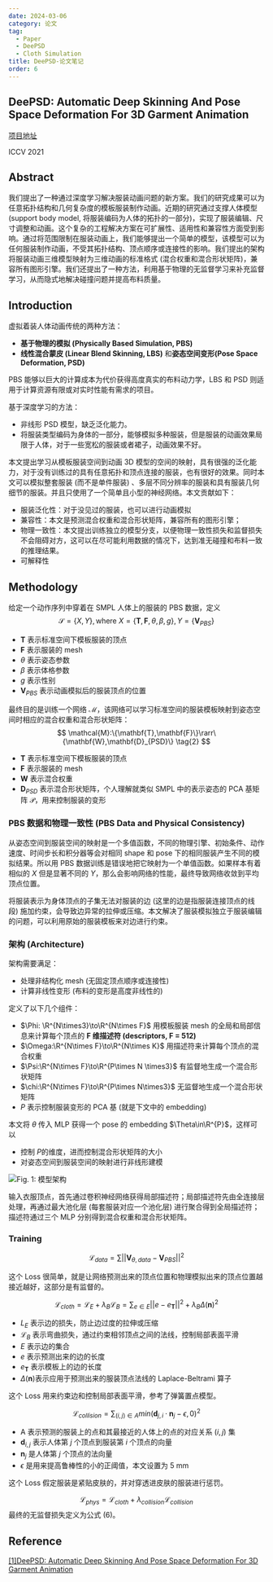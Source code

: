 ```yaml
---
date: 2024-03-06
category: 论文
tag:
  - Paper
  - DeePSD
  - Cloth Simulation
title: DeePSD-论文笔记
order: 6
---
```


## DeePSD: Automatic Deep Skinning And Pose Space Deformation For 3D Garment Animation

[项目地址](https://hbertiche.github.io/DeePSD/)

ICCV 2021

## Abstract

我们提出了一种通过深度学习解决服装动画问题的新方案。我们的研究成果可以为任意拓扑结构和几何复杂度的模板服装制作动画。近期的研究通过支撑人体模型 (support body model, 将服装编码为人体的拓扑的一部分)，实现了服装编辑、尺寸调整和动画。这个复杂的工程解决方案在可扩展性、适用性和兼容性方面受到影响。通过将范围限制在服装动画上，我们能够提出一个简单的模型，该模型可以为任何服装制作动画，不受其拓扑结构、顶点顺序或连接性的影响。我们提出的架构将服装动画三维模型映射为三维动画的标准格式 (混合权重和混合形状矩阵)，兼容所有图形引擎。我们还提出了一种方法，利用基于物理的无监督学习来补充监督学习，从而隐式地解决碰撞问题并提高布料质量。

## Introduction

虚拟着装人体动画传统的两种方法：

- **基于物理的模拟 (Physically Based Simulation, PBS)**
- **线性混合蒙皮 (Linear Blend Skinning, LBS)** 和**姿态空间变形(Pose Space Deformation, PSD)**

PBS 能够以巨大的计算成本为代价获得高度真实的布料动力学，LBS 和 PSD 则适用于计算资源有限或对实时性能有需求的项目。

基于深度学习的方法：

- 非线形 PSD 模型，缺乏泛化能力。
- 将服装类型编码为身体的一部分，能够模拟多种服装，但是服装的动画效果局限于人体，对于一些宽松的服装或者裙子，动画效果不好。

本文提出学习从模板服装空间到动画 3D 模型的空间的映射，具有很强的泛化能力，对于没有训练过的具有任意拓扑和顶点连接的服装，也有很好的效果。同时本文可以模拟整套服装 (而不是单件服装) 、多层不同分辨率的服装和具有服装几何细节的服装。并且只使用了一个简单且小型的神经网络。本文贡献如下：

- 服装泛化性：对于没见过的服装，也可以进行动画模拟
- 兼容性：本文是预测混合权重和混合形状矩阵，兼容所有的图形引擎；
- 物理一致性：本文提出训练独立的模型分支，以便物理一致性损失和监督损失不会阻碍对方，这可以在尽可能利用数据的情况下，达到准无碰撞和布料一致的推理结果。
- 可解释性

## Methodology

给定一个动作序列中穿着在 SMPL 人体上的服装的 PBS 数据，定义 
$$
\mathcal{S}=\{X,Y\},\mathrm{where}\ X=\{\mathbf{T},\mathbf{F},\theta,\beta,g\},Y=\{\mathbf{V}_{PBS}\}
\tag{1}
$$

- $\mathbf{T}$ 表示标准空间下模板服装的顶点
- $\mathbf{F}$ 表示服装的 mesh
- $\theta$ 表示姿态参数
- $\beta$ 表示体格参数
- $g$ 表示性别
- $\mathbf{V}_{PBS}$ 表示动画模拟后的服装顶点的位置

最终目的是训练一个网络 $\mathcal{M}$，该网络可以学习标准空间的服装模板映射到姿态空间时相应的混合权重和混合形状矩阵：
$$
\mathcal{M}:\{\mathbf{T},\mathbf{F}\}\rarr\{\mathbf{W},\mathbf{D}_{PSD}\}
\tag{2}
$$

- $\mathbf{T}$ 表示标准空间下模板服装的顶点
- $\mathbf{F}$ 表示服装的 mesh
- $\mathbf{W}$ 表示混合权重
- $\mathbf{D}_{PSD}$ 表示混合形状矩阵，个人理解就类似 SMPL 中的表示姿态的 PCA 基矩阵 $\mathcal{P}$，用来控制服装的变形

### PBS 数据和物理一致性 (PBS Data and Physical Consistency)

从姿态空间到服装空间的映射是一个多值函数，不同的物理引擎、初始条件、动作速度、时间步长和积分器等会对相同 shape 和 pose 下的相同服装产生不同的模拟结果。所以用 PBS 数据训练是错误地把它映射为一个单值函数。如果样本有着相似的 $X$ 但是显著不同的 $Y$​，那么会影响网络的性能，最终导致网络收敛到平均顶点位置。

将服装表示为身体顶点的子集无法对服装的边 (这里的边是指服装连接顶点的线段) 施加约束，会导致边异常的拉伸或压缩。本文解决了服装模拟独立于服装编辑的问题，可以利用原始的服装模板来对边进行约束。

### 架构 (Architecture)

架构需要满足：

- 处理非结构化 mesh (无固定顶点顺序或连接性)
- 计算非线性变形 (布料的变形是高度非线性的)

定义了以下几个组件：

- $\Phi: \R^{N\times3}\to\R^{N\times F}$ 用模板服装 mesh 的全局和局部信息来计算每个顶点的 **F 维描述符 (descriptors, F = 512)**
- $\Omega:\R^{N\times F}\to\R^{N\times K}$ 用描述符来计算每个顶点的混合权重
- $\Psi:\R^{N\times F}\to\R^{P\times N \times3}$ 有监督地生成一个混合形状矩阵
- $\chi:\R^{N\times F}\to\R^{P\times N\times3}$ 无监督地生成一个混合形状矩阵
- $P$​ 表示控制服装变形的 PCA 基 (就是下文中的 embedding)

本文将 $\theta$ 传入 MLP 获得一个 pose 的 embedding $\Theta\in\R^{P}$，这样可以

- 控制 $P$​ 的维度，进而控制混合形状矩阵的大小
- 对姿态空间到服装空间的映射进行非线形建模

![Fig. 1: 模型架构](http://img.rocyan.cn/blog/2024/04/6612bc7330601.png)

输入衣服顶点，首先通过卷积神经网络获得局部描述符；局部描述符先由全连接层处理，再通过最大池化层 (每套服装对应一个池化层) 进行聚合得到全局描述符；描述符通过三个 MLP 分别得到混合权重和混合形状矩阵。

### Training

$$
\mathcal{L}_{data}=\sum||\mathbf{V}_{\theta,data}-\mathbf{V}_{PBS}||^2
\tag{3}
$$

这个 Loss 很简单，就是让网络预测出来的顶点位置和物理模拟出来的顶点位置越接近越好，这部分是有监督的。


$$
\mathcal{L}_{cloth}=\mathcal{L}_E+\lambda_B\mathcal{L}_B=\sum_{e\in E}||e-e_\mathbf{T}||^2+\lambda_B\Delta (\mathbf{n})^2
\tag{4}
$$

- $L_E$ 表示边的损失，防止边过度的拉伸或压缩
- $\mathcal{L}_B$ 表示弯曲损失，通过约束相邻顶点之间的法线，控制局部表面平滑
- $E$ 表示边的集合
- $e$ 表示预测出来的边的长度
- $e_{\mathbf{T}}$ 表示模板上的边的长度
- $\Delta(\mathbf{n})$​​ 表示应用于预测出来的服装顶点法线的 Laplace-Beltrami 算子

这个 Loss 用来约束边和控制局部表面平滑，参考了弹簧置点模型。


$$
\mathcal{L}_{collision}=\sum_{(i,j)\in A}min(\mathbf{d}_{j,i}\cdot\mathbf{n}_j-\epsilon,0)^2
\tag{5}
$$

- A 表示预测的服装上的点和其最接近的人体上的点的对应关系 $(i,j)$ 集
- $\mathbf{d}_{i,j}$ 表示人体第 $j$ 个顶点到服装第 $i$ 个顶点的向量
- $\mathbf{n}_j$ 是人体第 $j$ 个顶点的法向量
- $\epsilon$ 是用来提高鲁棒性的小的正阈值，本文设置为 5 mm

这个 Loss 假定服装是紧贴皮肤的，并对穿透进皮肤的服装进行惩罚。


$$
\mathcal{L}_{phys}=\mathcal{L}_{cloth}+\lambda_{collision}\mathcal{L}_{collision}
\tag{6}
$$
最终的无监督损失定义为公式 (6)。

## Reference

[[1]DeePSD: Automatic Deep Skinning And Pose Space Deformation For 3D Garment Animation](https://openaccess.thecvf.com/content/ICCV2021/html/Bertiche_DeePSD_Automatic_Deep_Skinning_and_Pose_Space_Deformation_for_3D_ICCV_2021_paper.html)
